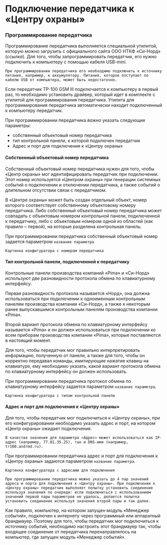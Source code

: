 # Подключение передатчика к «Центру охраны» #
### Программирование передатчика
Программирование передатчика выполняется специальной утилитой, которую можно загрузить с официального сайта ООО НТКФ «Си-Норд» (_ссылка_).
Для того, чтобы запрограммировать передатчик, его нужно подключить к компьютеру с помощью кабеля USB-mini.

`При программировании передатчика его необходимо подключить к источнику питания, например, к аккумулятору. Питания, которое поступает по кабелю USB от компьютера, может быть недостаточно.`

Если передатчик ТР-100 GSM III подключается к компьютеру в первый раз, то необходимо установить драйвер, который идет в комплекте с утилитой для программирования передатчика.
Утилита для программирования передатчика автоматически находит подключенный к компьютеру передатчик.

При программировании передатчика _важно_ указать следующие параметры:
* собственный объектовый номер передатчика
* тип контрольной панели, к которой подключен передатчик
* Адрес и порт для подключения к «Центру охраны»

#### Собственный объектовый номер передатчика ####
Собственный объектовый номер передатчика нужен для того, чтобы «Центр охраны» мог идентифицировать передатчик при подключении. Этот номер используется «Центром охраны» при генерации системных событий о подключении и отключении передатчика, а также событий о длительном отсутствии связи с передатчиком. 

В «Центре охраны» может быть создан отдельный объект, номер которого соответствует собственному объектовому номеру передатчика. Либо собственный объектовый номер передатчика может совпадать с объектовым номером контрольной панели, подключенной к передатчику, либо с объектовым номером одной из областей (как правило – первой), на которые разделена контрольная панель.

При программировании передатчика собственный объектовый номер задается параметром `название параметра`

`Картинка конфигуратора с номером передатчика`

#### Тип контрольной панели, подключенной к передатчику ####
Контрольные панели производства компаний «Pima» и «Си-Норд» используют две разновидности протокола обмена по клавиатурному интерфейсу.

Первая разновидность протокола называется «Норд», она должна использоваться при подключении к одноименным контрольным панелям производства компании «Си-Норд», а также к некоторым ранее выпускавшимся контрольным панелям производства компании «Pima».

Второй вариант протокола обмена по клавиатурному интерфейсу называется «Pima» и он должен использоваться при подключении ко всем приборам производства компании «Pima», которые поставляются в настоящий момент.
  
Для того, чтобы передатчик мог правильно интерпретировать информацию, полученную от панели, а также для того, чтобы он корректно передавал команды, имитирующие нажатие клавиш на клавиатуре, ему необходимо указать, какой вариант протокола обмена по клавиатурному интерфейсу он должен использовать.

При программировании передатчика протокол обмена по клавиатурному интерфейсу задается параметром `название параметра`.

`Картинка конфигуратора с типом контрольной панели`

#### Адрес и порт для подключения к «Центру охраны» ####
Для того, чтобы передатчик мог подключиться к «Центру охраны», при его конфигурировании необходимо указать адрес и порт, на котором «Центр охраны» ожидает подключения.

`В качестве значения для параметра «Адрес» может использоваться как IP-адрес (например, 77.81.35.25), так и DNS-имя (например, tr100.andrmd.ru).`

При программировании передатчика адрес и порт для подключения к «Центру охраны» задаются параметром `название параметра`.

`Картинка конфигуратора с адресами для подключения`

`При программировании передатчика можно указать до 4 пар значений адреса и порта для подключения к «Центру охраны». При подключении к «Центру охраны» передатчик выполняет попытку установить соединение используя значения по очереди: если подключиться с использованием значений первой пары параметров не удалось, делается попытка установить соединение используя значения второй пары и так далее.`

Как правило, компьютер, на котором запущен модуль «Менеджер событий», подключен к интернету через программный или аппаратный брандмауер. Поэтому для того, чтобы передатчик мог подключиться к источнику событий, необходимо настроить этот брандмауер так, чтобы входящее соединение от передатчика перенаправлялось на компьютер, где запущен модуль «Менеджер событий».  

